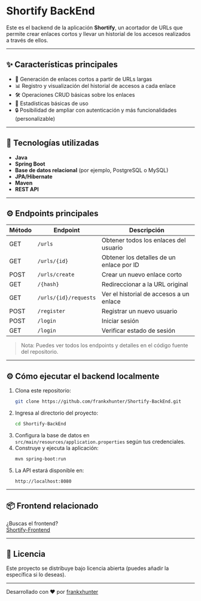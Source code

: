 # Shortify BackEnd

Este es el backend de la aplicación **Shortify**, un acortador de URLs que permite crear enlaces cortos y llevar un
historial de los accesos realizados a través de ellos.

---

## ✨ Características principales

- 🔗 Generación de enlaces cortos a partir de URLs largas
- 📊 Registro y visualización del historial de accesos a cada enlace
- 🛠️ Operaciones CRUD básicas sobre los enlaces
- 🚦 Estadísticas básicas de uso
- 🔒 Posibilidad de ampliar con autenticación y más funcionalidades (personalizable)

---

## 🚀 Tecnologías utilizadas

- **Java**
- **Spring Boot**
- **Base de datos relacional** (por ejemplo, PostgreSQL o MySQL)
- **JPA/Hibernate**
- **Maven**
- **REST API**

---

## ⚙️ Endpoints principales

| Método | Endpoint              | Descripción                              |
|--------|-----------------------|------------------------------------------|
| GET    | `/urls`               | Obtener todos los enlaces del usuario    |
| GET    | `/urls/{id}`          | Obtener los detalles de un enlace por ID |
| POST   | `/urls/create`        | Crear un nuevo enlace corto              |
| GET    | `/{hash}`             | Redireccionar a la URL original          |
| GET    | `/urls/{id}/requests` | Ver el historial de accesos a un enlace  |
| POST   | `/register`           | Registrar un nuevo usuario               |
| POST   | `/login`              | Iniciar sesión                           |
| GET    | `/login`              | Verificar estado de sesión               |

> Nota: Puedes ver todos los endpoints y detalles en el código fuente del repositorio.

---

## ⚙️ Cómo ejecutar el backend localmente

1. Clona este repositorio:
   ```bash
   git clone https://github.com/frankxhunter/Shortify-BackEnd.git
   ```
2. Ingresa al directorio del proyecto:
   ```bash
   cd Shortify-BackEnd
   ```
3. Configura la base de datos en `src/main/resources/application.properties` según tus credenciales.
4. Construye y ejecuta la aplicación:
   ```bash
   mvn spring-boot:run
   ```
5. La API estará disponible en:
   ```
   http://localhost:8080
   ```

---

## 📦 Frontend relacionado

¿Buscas el frontend?  
[Shortify-Frontend](https://github.com/frankxhunter/Shortify-Frontend)

---

## 📄 Licencia

Este proyecto se distribuye bajo licencia abierta (puedes añadir la específica si lo deseas).

---

Desarrollado con ❤️ por [frankxhunter](https://github.com/frankxhunter)